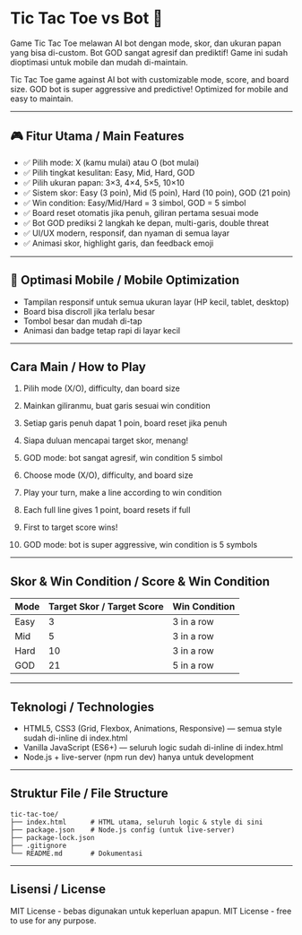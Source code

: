 # Tic Tac Toe vs Bot 🤖

Game Tic Tac Toe melawan AI bot dengan mode, skor, dan ukuran papan yang bisa di-custom. Bot GOD sangat agresif dan prediktif! Game ini sudah dioptimasi untuk mobile dan mudah di-maintain.

Tic Tac Toe game against AI bot with customizable mode, score, and board size. GOD bot is super aggressive and predictive! Optimized for mobile and easy to maintain.

---

## 🎮 Fitur Utama / Main Features

- ✅ Pilih mode: X (kamu mulai) atau O (bot mulai)
- ✅ Pilih tingkat kesulitan: Easy, Mid, Hard, GOD
- ✅ Pilih ukuran papan: 3×3, 4×4, 5×5, 10×10
- ✅ Sistem skor: Easy (3 poin), Mid (5 poin), Hard (10 poin), GOD (21 poin)
- ✅ Win condition: Easy/Mid/Hard = 3 simbol, GOD = 5 simbol
- ✅ Board reset otomatis jika penuh, giliran pertama sesuai mode
- ✅ Bot GOD prediksi 2 langkah ke depan, multi-garis, double threat
- ✅ UI/UX modern, responsif, dan nyaman di semua layar
- ✅ Animasi skor, highlight garis, dan feedback emoji

---

## 📱 Optimasi Mobile / Mobile Optimization

- Tampilan responsif untuk semua ukuran layar (HP kecil, tablet, desktop)
- Board bisa discroll jika terlalu besar
- Tombol besar dan mudah di-tap
- Animasi dan badge tetap rapi di layar kecil

---

## Cara Main / How to Play

1. Pilih mode (X/O), difficulty, dan board size
2. Mainkan giliranmu, buat garis sesuai win condition
3. Setiap garis penuh dapat 1 poin, board reset jika penuh
4. Siapa duluan mencapai target skor, menang!
5. GOD mode: bot sangat agresif, win condition 5 simbol

1. Choose mode (X/O), difficulty, and board size
2. Play your turn, make a line according to win condition
3. Each full line gives 1 point, board resets if full
4. First to target score wins!
5. GOD mode: bot is super aggressive, win condition is 5 symbols

---

## Skor & Win Condition / Score & Win Condition

| Mode   | Target Skor / Target Score | Win Condition |
|--------|---------------------------|--------------|
| Easy   | 3                         | 3 in a row   |
| Mid    | 5                         | 3 in a row   |
| Hard   | 10                        | 3 in a row   |
| GOD    | 21                        | 5 in a row   |

---

## Teknologi / Technologies

- HTML5, CSS3 (Grid, Flexbox, Animations, Responsive) — semua style sudah di-inline di index.html
- Vanilla JavaScript (ES6+) — seluruh logic sudah di-inline di index.html
- Node.js + live-server (npm run dev) hanya untuk development

---

## Struktur File / File Structure

```
tic-tac-toe/
├── index.html      # HTML utama, seluruh logic & style di sini
├── package.json    # Node.js config (untuk live-server)
├── package-lock.json
├── .gitignore
└── README.md       # Dokumentasi
```

---

## Lisensi / License

MIT License - bebas digunakan untuk keperluan apapun.
MIT License - free to use for any purpose. 
